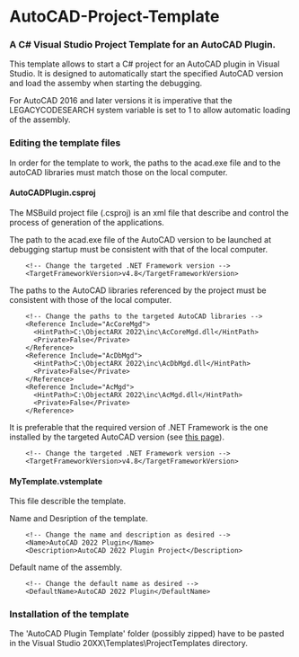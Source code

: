 # AutoCAD-Project-Template
### A C# Visual Studio Project Template for an AutoCAD Plugin.
This template allows to start a C# project for an AutoCAD plugin in Visual Studio. It is designed to automatically start the specified AutoCAD version and load the assemby when starting the debugging.

For AutoCAD 2016 and later versions it is imperative that the LEGACYCODESEARCH system variable is set to 1 to allow automatic loading of the assembly. 

### Editing the template files
In order for the template to work, the paths to the acad.exe file and to the autoCAD libraries must match those on the local computer.

#### AutoCADPlugin.csproj
The MSBuild project file (.csproj) is an xml file that describe and control the process of generation of the applications.

The path to the acad.exe file of the AutoCAD version to be launched at debugging startup must be consistent with that of the local computer.
```	
    <!-- Change the targeted .NET Framework version -->
    <TargetFrameworkVersion>v4.8</TargetFrameworkVersion>
```
The paths to the AutoCAD libraries referenced by the project must be consistent with those of the local computer.
```
    <!-- Change the paths to the targeted AutoCAD libraries -->
    <Reference Include="AcCoreMgd">
      <HintPath>C:\ObjectARX 2022\inc\AcCoreMgd.dll</HintPath>
      <Private>False</Private>
    </Reference>
    <Reference Include="AcDbMgd">
      <HintPath>C:\ObjectARX 2022\inc\AcDbMgd.dll</HintPath>
      <Private>False</Private>
    </Reference>
    <Reference Include="AcMgd">
      <HintPath>C:\ObjectARX 2022\inc\AcMgd.dll</HintPath>
      <Private>False</Private>
    </Reference>
```
It is preferable that the required version of .NET Framework is the one installed by the targeted AutoCAD version (see [this page](https://help.autodesk.com/view/OARX/2022/ENU/?guid=GUID-450FD531-B6F6-4BAE-9A8C-8230AAC48CB4)).
```
    <!-- Change the targeted .NET Framework version -->
    <TargetFrameworkVersion>v4.8</TargetFrameworkVersion>
```
#### MyTemplate.vstemplate
This file describle the template.

Name and Desription of the template.
```
    <!-- Change the name and description as desired -->
    <Name>AutoCAD 2022 Plugin</Name>
    <Description>AutoCAD 2022 Plugin Project</Description>
```
Default name of the assembly.
```
    <!-- Change the default name as desired -->
    <DefaultName>AutoCAD 2022 Plugin</DefaultName>
```
### Installation of the template
The 'AutoCAD Plugin Template' folder (possibly zipped) have to be pasted in the Visual Studio 20XX\Templates\ProjectTemplates directory.
